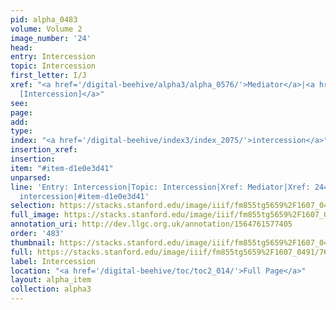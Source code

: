 ```yaml
---
pid: alpha_0483
volume: Volume 2
image_number: '24'
head: 
entry: Intercession
topic: Intercession
first_letter: I/J
xref: "<a href='/digital-beehive/alpha3/alpha_0576/'>Mediator</a>|<a href='/digital-beehive/toc/toc2_421/'>2443
  [Intercession]</a>"
see: 
page: 
add: 
type: 
index: "<a href='/digital-beehive/index3/index_2075/'>intercession</a>"
insertion_xref: 
insertion: 
item: "#item-d1e0e3d41"
unparsed: 
line: 'Entry: Intercession|Topic: Intercession|Xref: Mediator|Xref: 2443 [Intercession]|Index:
  intercession|#item-d1e0e3d41'
selection: https://stacks.stanford.edu/image/iiif/fm855tg5659%2F1607_0491/765,1023,2982,582/full/0/default.jpg
full_image: https://stacks.stanford.edu/image/iiif/fm855tg5659%2F1607_0491/full/full/0/default.jpg
annotation_uri: http://dev.llgc.org.uk/annotation/1564761577405
order: '483'
thumbnail: https://stacks.stanford.edu/image/iiif/fm855tg5659%2F1607_0491/765,1023,600,180/250,/0/default.jpg
full: https://stacks.stanford.edu/image/iiif/fm855tg5659%2F1607_0491/765,1023,2982,582/full/0/default.jpg
label: Intercession
location: "<a href='/digital-beehive/toc/toc2_014/'>Full Page</a>"
layout: alpha_item
collection: alpha3
---
```

